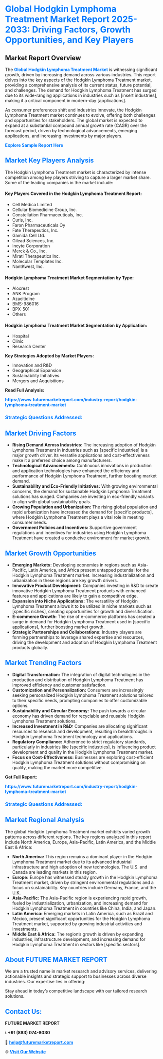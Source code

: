 <h1 style="color: #007BFF;">Global Hodgkin Lymphoma Treatment Market Report 2025-2033: Driving Factors, Growth Opportunities, and Key Players</h1>

<section id="overview">
<h2>Market Report Overview</h2>
<p>The <a href="https://www.futuremarketreport.com/industry-report/hodgkin-lymphoma-treatment-market" style="color: #007BFF; text-decoration: none;"><strong>Global Hodgkin Lymphoma Treatment Market</strong></a> is witnessing significant growth, driven by increasing demand across various industries. This report delves into the key aspects of the Hodgkin Lymphoma Treatment market, providing a comprehensive analysis of its current status, future potential, and challenges. The demand for Hodgkin Lymphoma Treatment has surged due to its wide-ranging applications in industries such as [insert industries], making it a critical component in modern-day [applications].</p>
<p>As consumer preferences shift and industries innovate, the Hodgkin Lymphoma Treatment market continues to evolve, offering both challenges and opportunities for stakeholders. The global market is expected to expand at a substantial compound annual growth rate (CAGR) over the forecast period, driven by technological advancements, emerging applications, and increasing investments by major players.</p>
</section>

<section id="overview">
<p><a href="https://www.futuremarketreport.com/request-sample/reportId=86217" style="color: #007BFF; text-decoration: none;"><strong>Explore Sample Report Here</strong></a></p>
</section>

<section id="key-players">
<h2 style="color: #007BFF;">Market Key Players Analysis</h2>
<p>The Hodgkin Lymphoma Treatment market is characterized by intense competition among key players striving to capture a larger market share. Some of the leading companies in the market include:</p>
<h4>Key Players Covered in the Hodgkin Lymphoma Treatment Report:</h4>
<ul><li>Cell Medica Limited</li><li>Cellular Biomedicine Group, Inc.</li><li>Constellation Pharmaceuticals, Inc.</li><li>Curis, Inc.</li><li>Faron Pharmaceuticals Oy</li><li>Fate Therapeutics, Inc.</li><li>Gamida Cell Ltd.</li><li>Gilead Sciences, Inc.</li><li>Incyte Corporation</li><li>Merck &amp; Co., Inc.</li><li>Mirati Therapeutics Inc.</li><li>Molecular Templates Inc.</li><li>NantKwest, Inc.</li></ul>
<h4>Hodgkin Lymphoma Treatment Market Segmentation by Type:</h4>
<ul><li>Alocrest</li><li>ANK Program</li><li>Azacitidine</li><li>BMS-986016</li><li>BPX-501</li><li>Others</li></ul>

<h4>Hodgkin Lymphoma Treatment Market Segmentation by Application:</h4>
<ul><li>Hospital</li><li>Clinic</li><li>Research Center</li></ul>
<p><strong>Key Strategies Adopted by Market Players:</strong></p>
<ul>
<li>Innovation and R&D</li>
<li>Geographical Expansion</li>
<li>Sustainability Initiatives</li>
<li>Mergers and Acquisitions</li>
</ul>
</section>

<section>
<p><strong>Read Full Analysis: </strong></p><a href="https://www.futuremarketreport.com/industry-report/hodgkin-lymphoma-treatment-market" style="color: #007BFF; text-decoration: none;"><strong>https://www.futuremarketreport.com/industry-report/hodgkin-lymphoma-treatment-market</strong></a>
<h3 style="color: #007BFF;">Strategic Questions Addressed:</h3>
</section>

<section id="driving-factors">
<h2 style="color: #007BFF;">Market Driving Factors</h2>
<ul>
<li><strong>Rising Demand Across Industries:</strong> The increasing adoption of Hodgkin Lymphoma Treatment in industries such as [specific industries] is a major growth driver. Its versatile applications and cost-effectiveness make it a preferred choice among manufacturers.</li>
<li><strong>Technological Advancements:</strong> Continuous innovations in production and application technologies have enhanced the efficiency and performance of Hodgkin Lymphoma Treatment, further boosting market demand.</li>
<li><strong>Sustainability and Eco-Friendly Initiatives:</strong> With growing environmental concerns, the demand for sustainable Hodgkin Lymphoma Treatment solutions has surged. Companies are investing in eco-friendly variants to align with global sustainability goals.</li>
<li><strong>Growing Population and Urbanization:</strong> The rising global population and rapid urbanization have increased the demand for [specific products], where Hodgkin Lymphoma Treatment plays a vital role in meeting consumer needs.</li>
<li><strong>Government Policies and Incentives:</strong> Supportive government regulations and incentives for industries using Hodgkin Lymphoma Treatment have created a conducive environment for market growth.</li>
</ul>
</section>

<section id="growth-opportunities">
<h2 style="color: #007BFF;">Market Growth Opportunities</h2>
<ul>
<li><strong>Emerging Markets:</strong> Developing economies in regions such as Asia-Pacific, Latin America, and Africa present untapped potential for the Hodgkin Lymphoma Treatment market. Increasing industrialization and urbanization in these regions are key growth drivers.</li>
<li><strong>Innovative Product Development:</strong> Companies investing in R&D to create innovative Hodgkin Lymphoma Treatment products with enhanced features and applications are likely to gain a competitive edge.</li>
<li><strong>Expansion into Niche Applications:</strong> The versatility of Hodgkin Lymphoma Treatment allows it to be utilized in niche markets such as [specific niches], creating opportunities for growth and diversification.</li>
<li><strong>E-commerce Growth:</strong> The rise of e-commerce platforms has created a surge in demand for Hodgkin Lymphoma Treatment used in [specific applications], further boosting market growth.</li>
<li><strong>Strategic Partnerships and Collaborations:</strong> Industry players are forming partnerships to leverage shared expertise and resources, driving the development and adoption of Hodgkin Lymphoma Treatment products globally.</li>
</ul>
</section>

<section id="trending-factors">
<h2 style="color: #007BFF;">Market Trending Factors</h2>
<ul>
<li><strong>Digital Transformation:</strong> The integration of digital technologies in the production and distribution of Hodgkin Lymphoma Treatment has improved efficiency and customer satisfaction.</li>
<li><strong>Customization and Personalization:</strong> Consumers are increasingly seeking personalized Hodgkin Lymphoma Treatment solutions tailored to their specific needs, prompting companies to offer customizable options.</li>
<li><strong>Sustainability and Circular Economy:</strong> The push towards a circular economy has driven demand for recyclable and reusable Hodgkin Lymphoma Treatment solutions.</li>
<li><strong>Increased Investment in R&D:</strong> Companies are allocating significant resources to research and development, resulting in breakthroughs in Hodgkin Lymphoma Treatment technology and applications.</li>
<li><strong>Regulatory Compliance:</strong> Adherence to strict regulatory standards, particularly in industries like [specific industries], is influencing product development and quality in the Hodgkin Lymphoma Treatment market.</li>
<li><strong>Focus on Cost-Effectiveness:</strong> Businesses are exploring cost-efficient Hodgkin Lymphoma Treatment solutions without compromising on quality, making the market more competitive.</li>
</ul>
</section>

<section>
<p><strong>Get Full Report: </strong></p><a href="https://www.futuremarketreport.com/industry-report/hodgkin-lymphoma-treatment-market" style="color: #007BFF; text-decoration: none;"><strong>https://www.futuremarketreport.com/industry-report/hodgkin-lymphoma-treatment-market</strong></a>
<h3 style="color: #007BFF;">Strategic Questions Addressed:</h3>
</section>


<section id="regional-analysis">
<h2 style="color: #007BFF;">Market Regional Analysis</h2>
<p>The global Hodgkin Lymphoma Treatment market exhibits varied growth patterns across different regions. The key regions analyzed in this report include North America, Europe, Asia-Pacific, Latin America, and the Middle East & Africa:</p>
<ul>
<li><strong>North America:</strong> This region remains a dominant player in the Hodgkin Lymphoma Treatment market due to its advanced industrial infrastructure and high adoption of new technologies. The U.S. and Canada are leading markets in this region.</li>
<li><strong>Europe:</strong> Europe has witnessed steady growth in the Hodgkin Lymphoma Treatment market, driven by stringent environmental regulations and a focus on sustainability. Key countries include Germany, France, and the U.K.</li>
<li><strong>Asia-Pacific:</strong> The Asia-Pacific region is experiencing rapid growth, fueled by industrialization, urbanization, and increasing demand for Hodgkin Lymphoma Treatment in countries like China, India, and Japan.</li>
<li><strong>Latin America:</strong> Emerging markets in Latin America, such as Brazil and Mexico, present significant opportunities for the Hodgkin Lymphoma Treatment market, supported by growing industrial activities and investments.</li>
<li><strong>Middle East & Africa:</strong> The region’s growth is driven by expanding industries, infrastructure development, and increasing demand for Hodgkin Lymphoma Treatment in sectors like [specific sectors].</li>
</ul>
</section>

<footer>
<h2 style="color: #007BFF;">About FUTURE MARKET REPORT</h2>
<p>We are a trusted name in market research and advisory services, delivering actionable insights and strategic support to businesses across diverse industries. Our expertise lies in offering:</p>

<p>Stay ahead in today’s competitive landscape with our tailored research solutions.</p>

<h2 style="color: #007BFF;">Contact Us:</h2>
<p><strong>FUTURE MARKET REPORT</strong></p>
<p>📞 <strong>+91 (883) 074-8030</strong></p>
<p>📧 <strong><a href="mailto:help@futuremarketreport.com" style="color: #007BFF;">help@futuremarketreport.com</a></strong></p>
<p>🌐 <strong><a href="https://www.futuremarketreport.com/" style="color: #007BFF;">Visit Our Website</a></strong></p>
</footer>